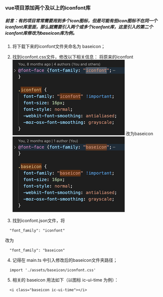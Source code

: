 ### vue项目添加两个及以上的iconfont库

##### 前言：有的项目常常需要用到多个icon图标，但是可能有些icon图标不在同一个iconfont库里面，那么就需要引入两个或多个iconfont库，这里引入的第二个iconfont库修改为baseicon库为例。

1. 将下载下来的iconfont文件夹命名为 baseicon；

2. 找到iconfont.css文件，修改以下相关信息：
将原来的iconfont![iconfont](/blogs/images/iconfont.png)
改为baseicon![baseicon](/blogs/images/baseicon.png)

3. 找到iconfont.json文件，将
```
  "font_family": "iconfont"
```
改为
```
  "font_family": "baseicon"
```

4. 记得在 main.ts 中引入修改后的baseicon文件夹路径；
```
  import './assets/baseicon/iconfont.css'
```

5. 相关的 baseicon 用法如下（以图标 ic-ui-time 为例）：
```
  <i class="baseicon ic-ui-time"></i>
```
